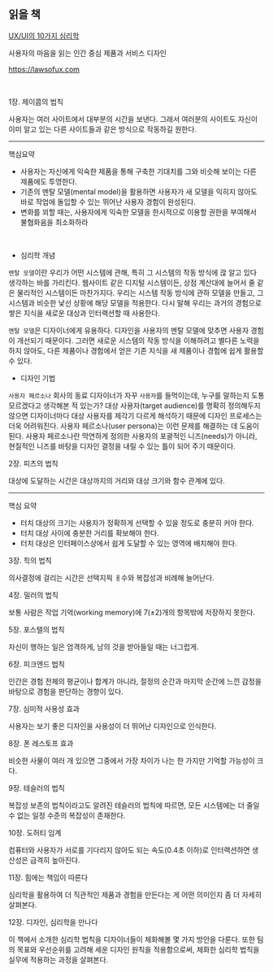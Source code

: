 ## 읽을 책 

[UX/UI의 10가지 심리학](http://www.yes24.com/Product/Goods/92426632)

사용자의 마음을 읽는 인간 중심 제품과 서비스 디자인

https://lawsofux.com


<br>

1장. 제이콥의 법칙

사용자는 여러 사이트에서 대부분의 시간을 보낸다. 그래서 여러분의 사이트도 자신이 이미 알고 있는 다른 사이트들과 같은 방식으로 작동하길 원한다.

<hr>

핵심요약

- 사용자는 자신에게 익숙한 제품을 통해 구축한 기대치를 그와 비슷해 보이는 다른 제품에도 투영한다.
- 기존의 멘탈 모델(mental model)을 활용하면 사용자가 새 모델을 익히지 않아도 바로 작업에 돌입할 수 있는 뛰어난 사용자 경험이 완성된다. 
- 변화를 꾀할 때는, 사용자에게 익숙한 모델을 한시적으로 이용할 권한을 부여해서 불협화음을 최소화하라

<br>

* 심리학 개념

`멘탈 모델`이란 우리가 어떤 시스템에 관해, 특히 그 시스템의 작동 방식에 괂 알고 있다 생각하는 바를 가리킨다. 웹사이트 같은 디지털 시스템이든, 상점 계산대에 늘어서 줄 같은 물리적인 시스템이든 마찬가지다. 우리는 시스템 작동 방식에 관하 모델을 만들고, 그 시스템과 비슷한 낯선 상황에 해당 모델을 적용한다. 다시 말해 우리는 과거의 경험으로 쌓은 지식을 새로운 대상과 인터랙션할 때 사용한다.

`멘탈 모델`은 디자이너에게 유용하다. 디자인을 사용자의 멘탈 모델에 맞추면 사용자 경험이 개선되기 때문이다. 그러면 새로운 시스템의 작동 방식을 이해하려고 별다른 노력을 하지 않아도, 다른 제품이나 경험에서 얻은 기존 지식을 새 제품이나 경험에 쉽게 활용할 수 있다. 

* 디자인 기법

`사용자 페르소나` 회사의 동료 디자이너가 자꾸 `사용자`를 들먹이는데, 누구를 말하는지 도통 모르겠다고 생각해본 적 있는가? 대상 사용자(target audience)를 명확히 정의해두지 않으면 디자이너마다 대상 사용자를 제각기 다르게 해석하기 때문에 디자인 프로세스는 더욱 어려워진다. 사용자 페르소나(user persona)는 이런 문제를 해결하는 데 도움이 된다. 사용자 페르소나란 막연하게 정의한 사용자의 포괄적인 니즈(needs)가 아니라, 현질적인 니즈를 바탕을 디자인 결정을 내릴 수 있는 틀이 되어 주기 때문이다.  

2장. 피츠의 법칙

대상에 도달하는 시간은 대상까지의 거리와 대상 크기와 함수 관계에 있다.

<hr>

핵심 요약
- 터치 대상의 크기는 사용자가 정확하게 선택할 수 있을 정도로 충분히 커야 한다. 
- 터치 대상 사이에 충분한 거리를 확보해야 한다.
- 터치 대상은 인터페이스상에서 쉽게 도달할 수 있는 영역에 배치해야 한다.


3장. 힉의 법칙

의사결정에 걸리는 시간은 선택지읙 ㅐ수와 복잡성과 비례해 늘어난다.


4장. 밀러의 법칙

보통 사람은 작업 기억(working memory)에 7(±2)개의 항목밖에 저장하지 못한다.


5장. 포스텔의 법칙

자신이 행하는 일은 엄격하게, 남의 것을 받아들일 때는 너그럽게.


6장. 피크엔드 법칙

인간은 경험 전체의 평균이나 합계가 아니라, 절정의 순간과 마지막 순간에 느낀 감정을 바탕으로 경험을 판단하는 경향이 있다.


7장. 심미적 사용성 효과

사용자는 보기 좋은 디자인을 사용성이 더 뛰어난 디자인으로 인식한다. 


8장. 폰 레스토프 효과

비슷한 사물이 여러 개 있으면 그중에서 가장 차이가 나는 한 가지만 기억할 가능성이 크다.


9장. 테슬러의 법칙

복잡성 보존의 법칙이라고도 알려진 테슬러의 법칙에 따르면, 모든 시스템에는 더 줄일 수 없는 일정 수준의 복잡성이 존재한다.


10장. 도허티 임계

컴퓨터와 사용자가 서로를 기다리지 않아도 되는 속도(0.4초 이하)로 인터랙션하면 생산성은 급격히 높아진다.


11장. 힘에는 책임이 따른다

심리학을 활용하여 더 직관적인 제품과 경험을 만든다는 게 어떤 의미인지 좀 더 자세히 살펴본다.


12장. 디자인, 심리학을 만나다

이 책에서 소개한 심리학 법칙을 디자이너들이 체화해볼 몇 가지 방안을 다룬다. 또한 팀의 목표와 우선순위를 고려해 세운 디자인 원칙을 적용함으로써, 체화한 심리학 법칙을 실무에 적용하는 과정을 살펴본다.


